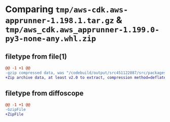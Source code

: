 # Comparing `tmp/aws-cdk.aws-apprunner-1.198.1.tar.gz` & `tmp/aws_cdk.aws_apprunner-1.199.0-py3-none-any.whl.zip`

## filetype from file(1)

```diff
@@ -1 +1 @@
-gzip compressed data, was "/codebuild/output/src451122087/src/packages/@aws-cdk/aws-apprunner/dist/python/aws-cdk.aws-apprunner-1.198.1.tar", last modified: Tue Mar 28 21:38:16 2023, max compression
+Zip archive data, at least v2.0 to extract, compression method=deflate
```

## filetype from diffoscope

```diff
@@ -1 +1 @@
-GzipFile
+ZipFile
```

